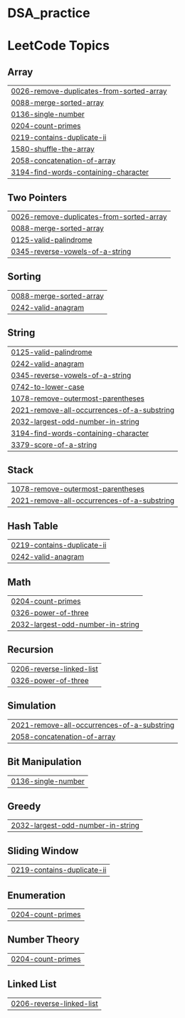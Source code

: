 # DSA_practice
<!---LeetCode Topics Start-->
# LeetCode Topics
## Array
|  |
| ------- |
| [0026-remove-duplicates-from-sorted-array](https://github.com/manishkumar0604/DSA_practice/tree/master/0026-remove-duplicates-from-sorted-array) |
| [0088-merge-sorted-array](https://github.com/manishkumar0604/DSA_practice/tree/master/0088-merge-sorted-array) |
| [0136-single-number](https://github.com/manishkumar0604/DSA_practice/tree/master/0136-single-number) |
| [0204-count-primes](https://github.com/manishkumar0604/DSA_practice/tree/master/0204-count-primes) |
| [0219-contains-duplicate-ii](https://github.com/manishkumar0604/DSA_practice/tree/master/0219-contains-duplicate-ii) |
| [1580-shuffle-the-array](https://github.com/manishkumar0604/DSA_practice/tree/master/1580-shuffle-the-array) |
| [2058-concatenation-of-array](https://github.com/manishkumar0604/DSA_practice/tree/master/2058-concatenation-of-array) |
| [3194-find-words-containing-character](https://github.com/manishkumar0604/DSA_practice/tree/master/3194-find-words-containing-character) |
## Two Pointers
|  |
| ------- |
| [0026-remove-duplicates-from-sorted-array](https://github.com/manishkumar0604/DSA_practice/tree/master/0026-remove-duplicates-from-sorted-array) |
| [0088-merge-sorted-array](https://github.com/manishkumar0604/DSA_practice/tree/master/0088-merge-sorted-array) |
| [0125-valid-palindrome](https://github.com/manishkumar0604/DSA_practice/tree/master/0125-valid-palindrome) |
| [0345-reverse-vowels-of-a-string](https://github.com/manishkumar0604/DSA_practice/tree/master/0345-reverse-vowels-of-a-string) |
## Sorting
|  |
| ------- |
| [0088-merge-sorted-array](https://github.com/manishkumar0604/DSA_practice/tree/master/0088-merge-sorted-array) |
| [0242-valid-anagram](https://github.com/manishkumar0604/DSA_practice/tree/master/0242-valid-anagram) |
## String
|  |
| ------- |
| [0125-valid-palindrome](https://github.com/manishkumar0604/DSA_practice/tree/master/0125-valid-palindrome) |
| [0242-valid-anagram](https://github.com/manishkumar0604/DSA_practice/tree/master/0242-valid-anagram) |
| [0345-reverse-vowels-of-a-string](https://github.com/manishkumar0604/DSA_practice/tree/master/0345-reverse-vowels-of-a-string) |
| [0742-to-lower-case](https://github.com/manishkumar0604/DSA_practice/tree/master/0742-to-lower-case) |
| [1078-remove-outermost-parentheses](https://github.com/manishkumar0604/DSA_practice/tree/master/1078-remove-outermost-parentheses) |
| [2021-remove-all-occurrences-of-a-substring](https://github.com/manishkumar0604/DSA_practice/tree/master/2021-remove-all-occurrences-of-a-substring) |
| [2032-largest-odd-number-in-string](https://github.com/manishkumar0604/DSA_practice/tree/master/2032-largest-odd-number-in-string) |
| [3194-find-words-containing-character](https://github.com/manishkumar0604/DSA_practice/tree/master/3194-find-words-containing-character) |
| [3379-score-of-a-string](https://github.com/manishkumar0604/DSA_practice/tree/master/3379-score-of-a-string) |
## Stack
|  |
| ------- |
| [1078-remove-outermost-parentheses](https://github.com/manishkumar0604/DSA_practice/tree/master/1078-remove-outermost-parentheses) |
| [2021-remove-all-occurrences-of-a-substring](https://github.com/manishkumar0604/DSA_practice/tree/master/2021-remove-all-occurrences-of-a-substring) |
## Hash Table
|  |
| ------- |
| [0219-contains-duplicate-ii](https://github.com/manishkumar0604/DSA_practice/tree/master/0219-contains-duplicate-ii) |
| [0242-valid-anagram](https://github.com/manishkumar0604/DSA_practice/tree/master/0242-valid-anagram) |
## Math
|  |
| ------- |
| [0204-count-primes](https://github.com/manishkumar0604/DSA_practice/tree/master/0204-count-primes) |
| [0326-power-of-three](https://github.com/manishkumar0604/DSA_practice/tree/master/0326-power-of-three) |
| [2032-largest-odd-number-in-string](https://github.com/manishkumar0604/DSA_practice/tree/master/2032-largest-odd-number-in-string) |
## Recursion
|  |
| ------- |
| [0206-reverse-linked-list](https://github.com/manishkumar0604/DSA_practice/tree/master/0206-reverse-linked-list) |
| [0326-power-of-three](https://github.com/manishkumar0604/DSA_practice/tree/master/0326-power-of-three) |
## Simulation
|  |
| ------- |
| [2021-remove-all-occurrences-of-a-substring](https://github.com/manishkumar0604/DSA_practice/tree/master/2021-remove-all-occurrences-of-a-substring) |
| [2058-concatenation-of-array](https://github.com/manishkumar0604/DSA_practice/tree/master/2058-concatenation-of-array) |
## Bit Manipulation
|  |
| ------- |
| [0136-single-number](https://github.com/manishkumar0604/DSA_practice/tree/master/0136-single-number) |
## Greedy
|  |
| ------- |
| [2032-largest-odd-number-in-string](https://github.com/manishkumar0604/DSA_practice/tree/master/2032-largest-odd-number-in-string) |
## Sliding Window
|  |
| ------- |
| [0219-contains-duplicate-ii](https://github.com/manishkumar0604/DSA_practice/tree/master/0219-contains-duplicate-ii) |
## Enumeration
|  |
| ------- |
| [0204-count-primes](https://github.com/manishkumar0604/DSA_practice/tree/master/0204-count-primes) |
## Number Theory
|  |
| ------- |
| [0204-count-primes](https://github.com/manishkumar0604/DSA_practice/tree/master/0204-count-primes) |
## Linked List
|  |
| ------- |
| [0206-reverse-linked-list](https://github.com/manishkumar0604/DSA_practice/tree/master/0206-reverse-linked-list) |
<!---LeetCode Topics End-->
